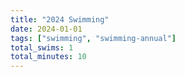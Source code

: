 ```yaml
---
title: "2024 Swimming"
date: 2024-01-01
tags: ["swimming", "swimming-annual"]
total_swims: 1
total_minutes: 10
---
```


<!--more-->
